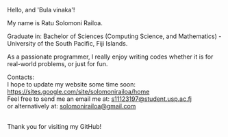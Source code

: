 Hello, and 'Bula vinaka'!

<!---
solomonirailoa/solomonirailoa is a ✨ special ✨ repository because its `README.md` (this file) appears on your GitHub profile.
You can click the Preview link to take a look at your changes.
--->

My name is Ratu Solomoni Railoa.<br />

Graduate in: Bachelor of Sciences (Computing Science, and Mathematics) - University of the South Pacific, Fiji Islands.<br />

As a passionate programmer, I really enjoy writing codes whether it is for real-world problems, or just for fun.<br />

Contacts:<br />
I hope to update my website some time soon: https://sites.google.com/site/solomonirailoa/home<br />
Feel free to send me an email me at: s11123197@student.usp.ac.fj<br />
or alternatively at: solomonirailoa@gmail.com<br /><br />

Thank you for visiting my GitHub!
